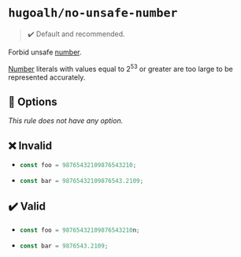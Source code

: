 # `hugoalh/no-unsafe-number`

> ✔️ Default and recommended.

Forbid unsafe [number][ecmascript-number].

[Number][ecmascript-number] literals with values equal to 2<sup>53</sup> or greater are too large to be represented accurately.

## 🔧 Options

*This rule does not have any option.*

## ❌ Invalid

- ```ts
  const foo = 98765432109876543210;
  ```
- ```ts
  const bar = 98765432109876543.2109;
  ```

## ✔️ Valid

- ```ts
  const foo = 98765432109876543210n;
  ```
- ```ts
  const bar = 9876543.2109;
  ```

[ecmascript-number]: https://developer.mozilla.org/en-US/docs/Web/JavaScript/Reference/Global_Objects/Number
